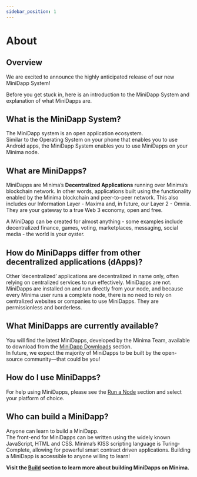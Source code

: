 ```yaml
---
sidebar_position: 1
---
```


# About

## Overview

We are excited to announce the highly anticipated release of our new MiniDapp System! 

Before you get stuck in, here is an introduction to the MiniDapp System and explanation of what MiniDapps are.

## What is the MiniDapp System?
The MiniDapp system is an open application ecosystem.<br/>
Similar to the Operating System on your phone that enables you to use Android apps, the MiniDapp System enables you to use MiniDapps on your Minima node.

## What are MiniDapps?
MiniDapps are Minima’s **Decentralized Applications** running over Minima’s blockchain network. In other words, applications built using the functionality enabled by the Minima blockchain and peer-to-peer network. This also includes our Information Layer - Maxima and, in future, our Layer 2 - Omnia. <br/>
They are your gateway to a true Web 3 economy, open and free.

A MiniDapp can be created for almost anything - some examples include decentralized finance, games, voting, marketplaces, messaging, social media - the world is your oyster.      

## How do MiniDapps differ from other decentralized applications (dApps)?
Other ‘decentralized’ applications are decentralized in name only, often relying on centralized services to run effectively. MiniDapps are not. MiniDapps are installed on and run directly from your node, and because every Minima user runs a complete node, there is no need to rely on centralized websites or companies to use MiniDapps. They are permissionless and borderless.


## What MiniDapps are currently available?
You will find the latest MiniDapps, developed by the Minima Team, available to download from the [MiniDapp Downloads](/docs/runanode/latestminidapps) section.<br/>
In future, we expect the majority of MiniDapps to be built by the open-source community—that could be you!

## How do I use MiniDapps?
For help using MiniDapps, please see the [Run a Node](/docs/runanode/get_started_in_3_steps) section and select your platform of choice.

## Who can build a MiniDapp?
Anyone can learn to build a MiniDapp. <br/>
The front-end for MiniDapps can be written using the widely known JavaScript, HTML and CSS. Minima’s KISS scripting language is Turing-Complete, allowing for powerful smart contract driven applications. Building a MiniDapp is accessible to anyone willing to learn! 

**Visit the [Build](/docs/buildonminima/startaprivatenode) section to learn more about building MiniDapps on Minima.**